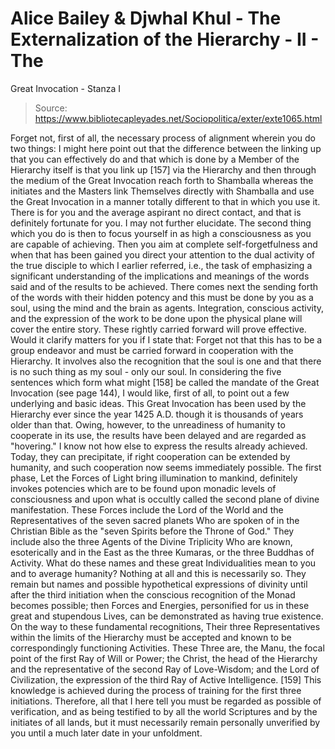 # Alice Bailey & Djwhal Khul - The Externalization of the Hierarchy - II - The
Great Invocation - Stanza I

> Source: https://www.bibliotecapleyades.net/Sociopolitica/exter/exte1065.html

Forget not, first of all, the necessary process of alignment wherein you do two things:
I might here point out that the difference between the linking up that you can effectively do and that which is done by a Member of the Hierarchy itself is that you link up [157] via the Hierarchy and then through the medium of the Great Invocation reach forth to Shamballa whereas the initiates and the Masters link Themselves directly with Shamballa and use the Great Invocation in a manner totally different to that in which you use it. There is for you and the average aspirant no direct contact, and that is definitely fortunate for you. I may not further elucidate.
The second thing which you do is then to focus yourself in as high a consciousness as you are capable of achieving. Then you aim at complete self-forgetfulness and when that has been gained you direct your attention to the dual activity of the true disciple to which I earlier referred, i.e., the task of emphasizing a significant understanding of the implications and meanings of the words said and of the results to be achieved. There comes next the sending forth of the words with their hidden potency and this must be done by you as a soul, using the mind and the brain as agents.
Integration, conscious activity, and the expression of the work to be done upon the physical plane will cover the entire story. These rightly carried forward will prove effective. Would it clarify matters for you if I state that:
Forget not that this has to be a group endeavor and must be carried forward in cooperation with the Hierarchy. It involves also the recognition that the soul is one and that there is no such thing as my soul - only our soul.
In considering the five sentences which form what might [158] be called the mandate of the Great Invocation (see page 144), I would like, first of all, to point out a few underlying and basic ideas.
This Great Invocation has been used by the Hierarchy ever since the year 1425 A.D. though it is thousands of years older than that. Owing, however, to the unreadiness of humanity to cooperate in its use, the results have been delayed and are regarded as "hovering." I know not how else to express the results already achieved. Today, they can precipitate, if right cooperation can be extended by humanity, and such cooperation now seems immediately possible.
The first phase, Let the Forces of Light bring illumination to mankind, definitely invokes potencies which are to be found upon monadic levels of consciousness and upon what is occultly called the second plane of divine manifestation. These Forces include the Lord of the World and the Representatives of the seven sacred planets Who are spoken of in the Christian Bible as the "seven Spirits before the Throne of God." They include also the three Agents of the Divine Triplicity Who are known, esoterically and in the East as the three Kumaras, or the three Buddhas of Activity.
What do these names and these great Individualities mean to you and to average humanity? Nothing at all and this is necessarily so. They remain but names and possible hypothetical expressions of divinity until after the third initiation when the conscious recognition of the Monad becomes possible; then Forces and Energies, personified for us in these great and stupendous Lives, can be demonstrated as having true existence. On the way to these fundamental recognitions, Their three Representatives within the limits of the Hierarchy must be accepted and known to be correspondingly functioning Activities. These Three are, the Manu, the focal point of the first Ray of Will or Power; the Christ, the head of the Hierarchy and the representative of the second Ray of Love-Wisdom; and the Lord of Civilization, the expression of the third Ray of Active Intelligence. [159] This knowledge is achieved during the process of training for the first three initiations. Therefore, all that I here tell you must be regarded as possible of verification, and as being testified to by all the world Scriptures and by the initiates of all lands, but it must necessarily remain personally unverified by you until a much later date in your unfoldment.
